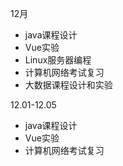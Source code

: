 12月
+ java课程设计 
+ Vue实验
+ Linux服务器编程
+ 计算机网络考试复习
+ 大数据课程设计和实验

12.01-12.05
+ java课程设计 
+ Vue实验
+ 计算机网络考试复习
